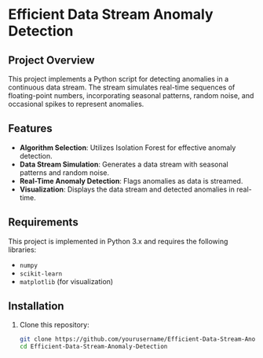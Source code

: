 # Efficient Data Stream Anomaly Detection

## Project Overview
This project implements a Python script for detecting anomalies in a continuous data stream. The stream simulates real-time sequences of floating-point numbers, incorporating seasonal patterns, random noise, and occasional spikes to represent anomalies.

## Features
- **Algorithm Selection**: Utilizes Isolation Forest for effective anomaly detection.
- **Data Stream Simulation**: Generates a data stream with seasonal patterns and random noise.
- **Real-Time Anomaly Detection**: Flags anomalies as data is streamed.
- **Visualization**: Displays the data stream and detected anomalies in real-time.

## Requirements
This project is implemented in Python 3.x and requires the following libraries:
- `numpy`
- `scikit-learn`
- `matplotlib` (for visualization)

## Installation
1. Clone this repository:
   ```bash
   git clone https://github.com/yourusername/Efficient-Data-Stream-Anomaly-Detection.git
   cd Efficient-Data-Stream-Anomaly-Detection

